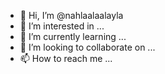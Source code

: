- 👋 Hi, I’m @nahlaalaalayla
- 👀 I’m interested in ...
- 🌱 I’m currently learning ...
- 💞️ I’m looking to collaborate on ...
- 📫 How to reach me ...

<!---
nahlaalaalayla/nahlaalaalayla is a ✨ special ✨ repository because its `README.md` (this file) appears on your GitHub profile.
You can click the Preview link to take a look at your changes.
--->
